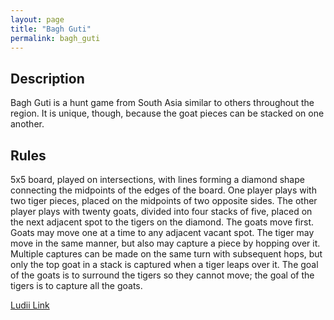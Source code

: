 ```yaml
---
layout: page
title: "Bagh Guti"
permalink: bagh_guti
---
```

## Description

Bagh Guti is a hunt game from South Asia similar to others throughout the region. It is unique, though, because the goat pieces can be stacked on one another.

## Rules

5x5 board, played on intersections, with lines forming a diamond shape connecting the midpoints of the edges of the board. One player plays with two tiger pieces, placed on the midpoints of two opposite sides. The other player plays with twenty goats, divided into four stacks of five, placed on the next adjacent spot to the tigers on the diamond. The goats move first. Goats may move one at a time to any adjacent vacant spot. The tiger may move in the same manner, but also may capture a piece by hopping over it. Multiple captures can be made on the same turn with subsequent hops, but only the top goat in a stack is captured when a tiger leaps over it. The goal of the goats is to surround the tigers so they cannot move; the goal of the tigers is to capture all the goats.

[Ludii Link](https://ludii.games/details.php?keyword=Bagh%20Guti)
